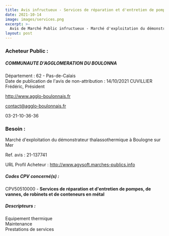 ```yaml
---
title: Avis infructueux - Services de réparation et d'entretien de pompes, de vannes, de robinets et de conteneurs en métal
date: 2021-10-14
image: images/services.png
excerpt: >-
  Avis de Marché Public infructueux - Marché d'exploitation du démonstrateur thalassothermique à Boulogne sur Mer
layout: post
---
```


### Acheteur Public :
##### COMMUNAUTE D'AGGLOMERATION DU BOULONNA
Département : 62 - Pas-de-Calais<br/>
Date de publication de l'avis de non-attribution : 14/10/2021
CUVILLIER Frédéric, Président

http://www.agglo-boulonnais.fr

contact@agglo-boulonnais.fr

03-21-10-36-36
### Besoin :

Marché d'exploitation du démonstrateur thalassothermique à Boulogne sur Mer

Ref. avis : 21-137741

URL Profil Acheteur : http://www.agysoft.marches-publics.info

##### Codes CPV concerné(s) :
CPV50510000 - **Services de réparation et d'entretien de pompes, de vannes, de robinets et de conteneurs en métal** <br/>

##### Descripteurs :
Equipement thermique <br/>
Maintenance <br/>
Prestations de services <br/>
